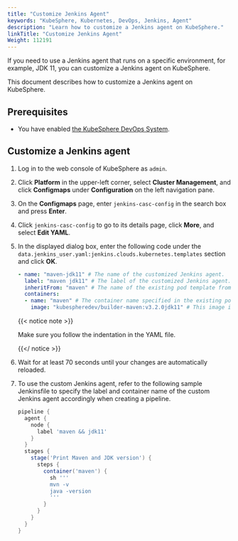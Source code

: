 ```yaml
---
title: "Customize Jenkins Agent"
keywords: "KubeSphere, Kubernetes, DevOps, Jenkins, Agent"
description: "Learn how to customize a Jenkins agent on KubeSphere."
linkTitle: "Customize Jenkins Agent"
Weight: 112191
---
```


If you need to use a Jenkins agent that runs on a specific environment, for example, JDK 11, you can customize a Jenkins agent on KubeSphere.

This document describes how to customize a Jenkins agent on KubeSphere. 

## Prerequisites

- You have enabled [the KubeSphere DevOps System](../../../pluggable-components/devops/).

## Customize a Jenkins agent

1. Log in to the web console of KubeSphere as `admin`.

2. Click **Platform** in the upper-left corner, select **Cluster Management**, and click **Configmaps** under **Configuration** on the left navigation pane.

3. On the **Configmaps** page, enter `jenkins-casc-config` in the search box and press **Enter**.

4. Click `jenkins-casc-config` to go to its details page, click **More**, and select **Edit YAML**.

5. In the displayed dialog box, enter the following code under the `data.jenkins_user.yaml:jenkins.clouds.kubernetes.templates` section and click **OK**.

   ```yaml
   - name: "maven-jdk11" # The name of the customized Jenkins agent.
     label: "maven jdk11" # The label of the customized Jenkins agent. To specify multiple labels, use spaces to seperate them. 
     inheritFrom: "maven" # The name of the existing pod template from which this customzied Jenkins agent inherits.
     containers:
     - name: "maven" # The container name specified in the existing pod template from which this customzied Jenkins agent inherits.
       image: "kubespheredev/builder-maven:v3.2.0jdk11" # This image is used for testing purposes only. You can use your own images.
   ```

   {{< notice note >}}

   Make sure you follow the indentation in the YAML file.

   {{</ notice >}}

6. Wait for at least 70 seconds until your changes are automatically reloaded.

7. To use the custom Jenkins agent, refer to the following sample Jenkinsfile to specify the label and container name of the custom Jenkins agent accordingly when creating a pipeline.

   ```groovy
   pipeline {
     agent {
       node {
         label 'maven && jdk11'
       }
     }
     stages {
       stage('Print Maven and JDK version') {
         steps {
           container('maven') {
             sh '''
             mvn -v
             java -version
             '''
           }
         }
       }
     }
   }
   ```

   
